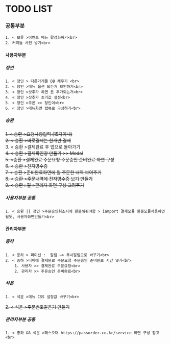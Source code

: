 # TODO LIST

### 공통부분

    1. < 보류 >이벤트 메뉴 활성화하기<br>
    2. 커피들 사진 넣기<br>

#### 사용자부분

##### 정인
    1. < 정인 > 다른가게들 DB 채우기 <br>
    2. < 정인 >메뉴 옵션 되는거 확인하기<br>
    3. < 정인 >샷추가 하면 돈 추가되는거<br>
    4. < 정인 >샷추가 초기값 설정<br>
    5. < 정인 >쿠폰 >> 정인이<br>
    6. < 정인 >메뉴화면 탭뷰로 구성하기<br>

##### 승환

~~1. < 승환 >요청사항입력 (15자이내)~~ <br>
~~2. < 승환 >바로결제는 한개만 결제~~<br>
3. < 승환 >결제완료 후 앱으로 돌아가기<br>
~~4. < 승환 >결제확인창 만들기 >> Modal~~<br>
~~5. <승환 >결제완료 주문요청 주문승인 준비완료 화면 구성<br>~~
~~6. < 승환 >전자영수증<br>~~
~~7. < 승환 >준비완료화면에 뭘 주문한 내역 보여주기<br>~~
~~8. < 승환 >주문내역에 전자영수증 보기 만들기<br>~~
~~9. < 승환 : 필 >관리자 화면 구성 그려주기<br>~~


##### 사용자부분 공통
    1. < 승환 || 정인 >주문승인취소시에 환불해줘야함 > iamport 결제모듈 환불모듈사용하면 될듯, 사용자화면만들기<br>

#### 관리자부분

##### 종하
    1. < 종하 > 퍼미션 :  알림 —> 푸시알림으로 바꾸기<br>
    2. < 종하 >디비에 결제완료 주문요청 주문승인 준비완료 시간 넣기<br>
        1. 사용자 >> 결제완료 주문요청<br>
        2. 관리자 >> 주문승인 준비완료<br>

##### 석운
    1. < 석운 >메뉴 CSS 설정값 바꾸기<br>
~~2. < 석운 >주문번호같은거 만들기<br>~~

##### 관리자부분 공통
    1. < 종하 && 석운 >패스오더 https://passorder.co.kr/service 화면 구성 참고<br>
